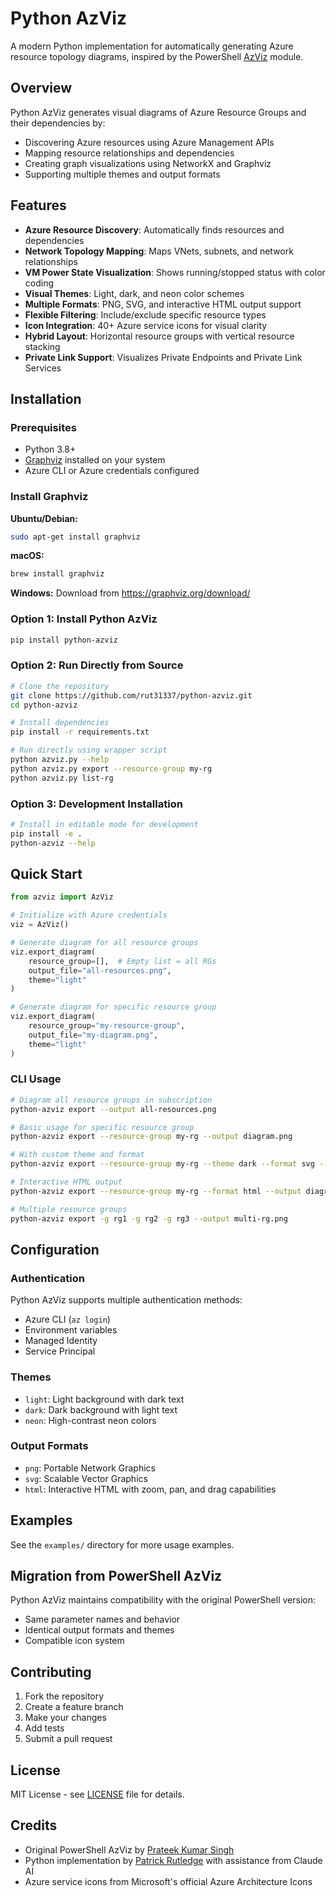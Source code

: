 # Python AzViz

A modern Python implementation for automatically generating Azure resource topology diagrams, inspired by the PowerShell [AzViz](https://github.com/PrateekKumarSingh/AzViz) module.

## Overview

Python AzViz generates visual diagrams of Azure Resource Groups and their dependencies by:
- Discovering Azure resources using Azure Management APIs
- Mapping resource relationships and dependencies  
- Creating graph visualizations using NetworkX and Graphviz
- Supporting multiple themes and output formats

## Features

- **Azure Resource Discovery**: Automatically finds resources and dependencies
- **Network Topology Mapping**: Maps VNets, subnets, and network relationships
- **VM Power State Visualization**: Shows running/stopped status with color coding
- **Visual Themes**: Light, dark, and neon color schemes
- **Multiple Formats**: PNG, SVG, and interactive HTML output support
- **Flexible Filtering**: Include/exclude specific resource types
- **Icon Integration**: 40+ Azure service icons for visual clarity
- **Hybrid Layout**: Horizontal resource groups with vertical resource stacking
- **Private Link Support**: Visualizes Private Endpoints and Private Link Services

## Installation

### Prerequisites
- Python 3.8+
- [Graphviz](https://graphviz.org/download/) installed on your system
- Azure CLI or Azure credentials configured

### Install Graphviz
**Ubuntu/Debian:**
```bash
sudo apt-get install graphviz
```

**macOS:**
```bash
brew install graphviz
```

**Windows:**
Download from https://graphviz.org/download/

### Option 1: Install Python AzViz
```bash
pip install python-azviz
```

### Option 2: Run Directly from Source
```bash
# Clone the repository
git clone https://github.com/rut31337/python-azviz.git
cd python-azviz

# Install dependencies
pip install -r requirements.txt

# Run directly using wrapper script
python azviz.py --help
python azviz.py export --resource-group my-rg
python azviz.py list-rg
```

### Option 3: Development Installation
```bash
# Install in editable mode for development
pip install -e .
python-azviz --help
```

## Quick Start

```python
from azviz import AzViz

# Initialize with Azure credentials
viz = AzViz()

# Generate diagram for all resource groups
viz.export_diagram(
    resource_group=[],  # Empty list = all RGs
    output_file="all-resources.png",
    theme="light"
)

# Generate diagram for specific resource group
viz.export_diagram(
    resource_group="my-resource-group",
    output_file="my-diagram.png",
    theme="light"
)
```

### CLI Usage
```bash
# Diagram all resource groups in subscription
python-azviz export --output all-resources.png

# Basic usage for specific resource group
python-azviz export --resource-group my-rg --output diagram.png

# With custom theme and format
python-azviz export --resource-group my-rg --theme dark --format svg --output diagram.svg

# Interactive HTML output
python-azviz export --resource-group my-rg --format html --output diagram.html

# Multiple resource groups
python-azviz export -g rg1 -g rg2 -g rg3 --output multi-rg.png
```

## Configuration

### Authentication
Python AzViz supports multiple authentication methods:
- Azure CLI (`az login`)
- Environment variables
- Managed Identity
- Service Principal

### Themes
- `light`: Light background with dark text
- `dark`: Dark background with light text  
- `neon`: High-contrast neon colors

### Output Formats
- `png`: Portable Network Graphics
- `svg`: Scalable Vector Graphics
- `html`: Interactive HTML with zoom, pan, and drag capabilities

## Examples

See the `examples/` directory for more usage examples.

## Migration from PowerShell AzViz

Python AzViz maintains compatibility with the original PowerShell version:
- Same parameter names and behavior
- Identical output formats and themes
- Compatible icon system

## Contributing

1. Fork the repository
2. Create a feature branch
3. Make your changes
4. Add tests
5. Submit a pull request

## License

MIT License - see [LICENSE](LICENSE) file for details.

## Credits

- Original PowerShell AzViz by [Prateek Kumar Singh](https://github.com/PrateekKumarSingh/AzViz)
- Python implementation by [Patrick Rutledge](https://github.com/rut31337) with assistance from Claude AI
- Azure service icons from Microsoft's official Azure Architecture Icons